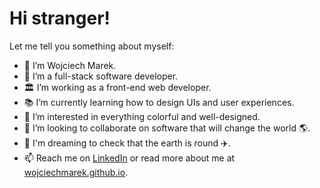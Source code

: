 # Hi stranger!
Let me tell you something about myself:
- 👋 I’m Wojciech Marek.
- 🌱 I’m a full-stack software developer.
- 🏛️ I’m working as a front-end web developer.
- 📚 I’m currently learning how to design UIs and user experiences.
- 💞️ I’m interested in everything colorful and well-designed.
- 👀 I’m looking to collaborate on software that will change the world 🌎.
- 🙈 I'm dreaming to check that the earth is round ✈️.
- 📫 Reach me on [LinkedIn](https://www.linkedin.com/in/wojciech-marek/) or read more about me at [wojciechmarek.github.io](https://wojciechmarek.github.io).

<!---
wojciechmarek/wojciechmarek is a ✨ special ✨ repository because its `README.md` (this file) appears on your GitHub profile.
You can click the Preview link to take a look at your changes.
--->
